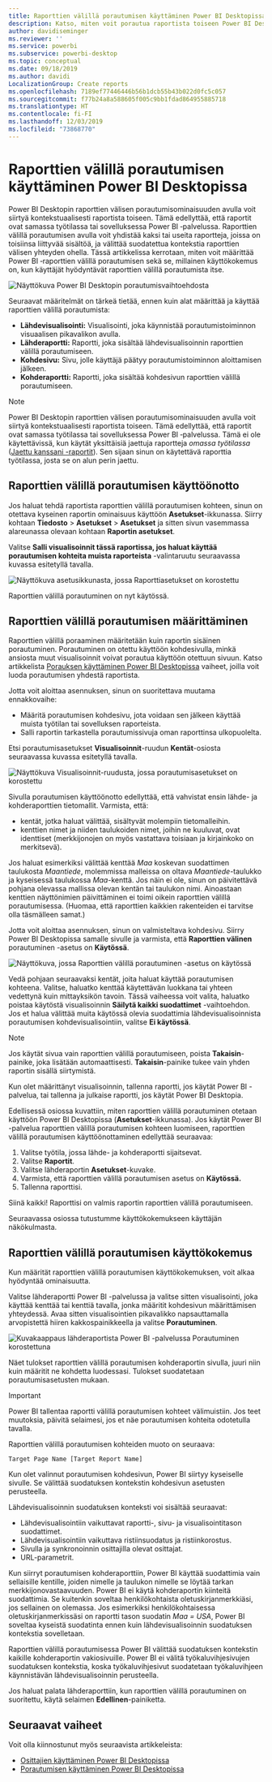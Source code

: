 ```yaml
---
title: Raporttien välillä porautumisen käyttäminen Power BI Desktopissa
description: Katso, miten voit porautua raportista toiseen Power BI Desktopissa
author: davidiseminger
ms.reviewer: ''
ms.service: powerbi
ms.subservice: powerbi-desktop
ms.topic: conceptual
ms.date: 09/18/2019
ms.author: davidi
LocalizationGroup: Create reports
ms.openlocfilehash: 7189ef77446446b56b1dcb55b43b022d0fc5c057
ms.sourcegitcommit: f77b24a8a588605f005c9bb1fdad864955885718
ms.translationtype: HT
ms.contentlocale: fi-FI
ms.lasthandoff: 12/03/2019
ms.locfileid: "73868770"
---
```

# <a name="use-cross-report-drillthrough-in-power-bi-desktop"></a>Raporttien välillä porautumisen käyttäminen Power BI Desktopissa

Power BI Desktopin raporttien välisen porautumisominaisuuden avulla voit siirtyä kontekstuaalisesti raportista toiseen. Tämä edellyttää, että raportit ovat samassa työtilassa tai sovelluksessa Power BI ‑palvelussa. Raporttien välillä porautumisen avulla voit yhdistää kaksi tai useita raportteja, joissa on toisiinsa liittyvää sisältöä, ja välittää suodatettua kontekstia raporttien välisen yhteyden ohella. Tässä artikkelissa kerrotaan, miten voit määrittää Power BI ‑raporttien välillä porautumisen sekä se, millainen käyttökokemus on, kun käyttäjät hyödyntävät raporttien välillä porautumista itse.

![Näyttökuva Power BI Desktopin porautumisvaihtoehdosta](media/desktop-cross-report-drill-through/cross-report-drill-through-01.png)

Seuraavat määritelmät on tärkeä tietää, ennen kuin alat määrittää ja käyttää raporttien välillä porautumista:

* **Lähdevisualisointi:** Visualisointi, joka käynnistää porautumistoiminnon visuaalisen pikavalikon avulla.
* **Lähderaportti:** Raportti, joka sisältää lähdevisualisoinnin raporttien välillä porautumiseen.
* **Kohdesivu:** Sivu, jolle käyttäjä päätyy porautumistoiminnon aloittamisen jälkeen.
* **Kohderaportti:** Raportti, joka sisältää kohdesivun raporttien välillä porautumiseen.


> [!NOTE]
> Power BI Desktopin raporttien välisen porautumisominaisuuden avulla voit siirtyä kontekstuaalisesti raportista toiseen. Tämä edellyttää, että raportit ovat samassa työtilassa tai sovelluksessa Power BI ‑palvelussa. Tämä ei ole käytettävissä, kun käytät yksittäisiä jaettuja raportteja *omassa työtilassa* ([Jaettu kanssani -raportit](service-share-dashboards.md#share-a-dashboard-or-report)). Sen sijaan sinun on käytettävä raporttia työtilassa, josta se on alun perin jaettu.


## <a name="enable-cross-report-drillthrough"></a>Raporttien välillä porautumisen käyttöönotto

Jos haluat tehdä raportista raporttien välillä porautumisen kohteen, sinun on otettava kyseinen raportin ominaisuus käyttöön **Asetukset**-ikkunassa. Siirry kohtaan **Tiedosto** > **Asetukset** > **Asetukset** ja sitten sivun vasemmassa alareunassa olevaan kohtaan **Raportin asetukset**.

Valitse **Salli visualisoinnit tässä raportissa, jos haluat käyttää porautumisen kohteita muista raporteista** -valintaruutu seuraavassa kuvassa esitetyllä tavalla.

![Näyttökuva asetusikkunasta, jossa Raporttiasetukset on korostettu](media/desktop-cross-report-drill-through/cross-report-drill-through-02.png)

Raporttien välillä porautuminen on nyt käytössä.

## <a name="set-up-cross-report-drillthrough"></a>Raporttien välillä porautumisen määrittäminen

Raporttien välillä poraaminen määritetään kuin raportin sisäinen porautuminen. Porautuminen on otettu käyttöön kohdesivulla, minkä ansiosta muut visualisoinnit voivat porautua käyttöön otettuun sivuun. Katso artikkelista [Porauksen käyttäminen Power BI Desktopissa](desktop-drillthrough.md) vaiheet, joilla voit luoda porautumisen yhdestä raportista.

Jotta voit aloittaa asennuksen, sinun on suoritettava muutama ennakkovaihe:

* Määritä porautumisen kohdesivu, jota voidaan sen jälkeen käyttää muista työtilan tai sovelluksen raporteista.
* Salli raportin tarkastella porautumissivuja oman raporttinsa ulkopuolelta.

Etsi porautumisasetukset **Visualisoinnit**-ruudun **Kentät**-osiosta seuraavassa kuvassa esitetyllä tavalla.

![Näyttökuva Visualisoinnit-ruudusta, jossa porautumisasetukset on korostettu](media/desktop-cross-report-drill-through/cross-report-drill-through-03.png)

Sivulla porautumisen käyttöönotto edellyttää, että vahvistat ensin lähde- ja kohderaporttien tietomallit. Varmista, että: 

* kentät, jotka haluat välittää, sisältyvät molempiin tietomalleihin.
* kenttien nimet ja niiden taulukoiden nimet, joihin ne kuuluvat, ovat identtiset (merkkijonojen on myös vastattava toisiaan ja kirjainkoko on merkitsevä).

Jos haluat esimerkiksi välittää kenttää *Maa* koskevan suodattimen taulukosta *Maantiede*, molemmissa malleissa on oltava *Maantiede*-taulukko ja kyseisessä taulukossa *Maa*-kenttä. Jos näin ei ole, sinun on päivitettävä pohjana olevassa mallissa olevan kentän tai taulukon nimi. Ainoastaan kenttien näyttönimien päivittäminen ei toimi oikein raporttien välillä porautumisessa. (Huomaa, että raporttien kaikkien rakenteiden ei tarvitse olla täsmälleen samat.)

Jotta voit aloittaa asennuksen, sinun on valmisteltava kohdesivu. Siirry Power BI Desktopissa samalle sivulle ja varmista, että **Raporttien välinen** porautuminen -asetus on **Käytössä**. 

![Näyttökuva, jossa Raporttien välillä porautuminen -asetus on käytössä](media/desktop-cross-report-drill-through/cross-report-drill-through-03.png)

Vedä pohjaan seuraavaksi kentät, joita haluat käyttää porautumisen kohteena. Valitse, haluatko kenttää käytettävän luokkana tai yhteen vedettynä kuin mittayksikön tavoin. Tässä vaiheessa voit valita, haluatko poistaa käytöstä visualisoinnin **Säilytä kaikki suodattimet** -vaihtoehdon. Jos et halua välittää muita käytössä olevia suodattimia lähdevisualisoinnista porautumisen kohdevisualisointiin, valitse **Ei käytössä**.

> [!NOTE]
> Jos käytät sivua vain raporttien välillä porautumiseen, poista **Takaisin**-painike, joka lisätään automaattisesti. **Takaisin**-painike tukee vain yhden raportin sisällä siirtymistä. 

Kun olet määrittänyt visualisoinnin, tallenna raportti, jos käytät Power BI -palvelua, tai tallenna ja julkaise raportti, jos käytät Power BI Desktopia.

Edellisessä osiossa kuvattiin, miten raporttien välillä porautuminen otetaan käyttöön Power BI Desktopissa (**Asetukset**-ikkunassa). Jos käytät Power BI -palvelua raporttien välillä porautumisen kohteen luomiseen, raporttien välillä porautumisen käyttöönottaminen edellyttää seuraavaa: 

1. Valitse työtila, jossa lähde- ja kohderaportti sijaitsevat.
2. Valitse **Raportit**.
3. Valitse lähderaportin **Asetukset**-kuvake.
4. Varmista, että raporttien välillä porautumisen asetus on **Käytössä.**
5. Tallenna raporttisi.

Siinä kaikki! Raporttisi on valmis raportin raporttien välillä porautumiseen. 

Seuraavassa osiossa tutustumme käyttökokemukseen käyttäjän näkökulmasta.

## <a name="cross-report-drillthrough-experience"></a>Raporttien välillä porautumisen käyttökokemus

Kun määrität raporttien välillä porautumisen käyttökokemuksen, voit alkaa hyödyntää ominaisuutta.

Valitse lähderaportti Power BI -palvelussa ja valitse sitten visualisointi, joka käyttää kenttää tai kenttiä tavalla, jonka määritit kohdesivun määrittämisen yhteydessä. Avaa sitten visualisointien pikavalikko napsauttamalla arvopistettä hiiren kakkospainikkeella ja valitse **Porautuminen**.

![Kuvakaappaus lähderaportista Power BI -palvelussa Porautuminen korostettuna](media/desktop-cross-report-drill-through/cross-report-drill-through-01.png)

Näet tulokset raporttien välillä porautumisen kohderaportin sivulla, juuri niin kuin määritit ne kohdetta luodessasi. Tulokset suodatetaan porautumisasetusten mukaan.

> [!IMPORTANT]
> Power BI tallentaa raportti välillä porautumisen kohteet välimuistiin. Jos teet muutoksia, päivitä selaimesi, jos et näe porautumisen kohteita odotetulla tavalla. 

Raporttien välillä porautumisen kohteiden muoto on seuraava: 

`Target Page Name [Target Report Name]`

Kun olet valinnut porautumisen kohdesivun, Power BI siirtyy kyseiselle sivulle. Se välittää suodatuksen kontekstin kohdesivun asetusten perusteella. 

Lähdevisualisoinnin suodatuksen konteksti voi sisältää seuraavat: 

* Lähdevisualisointiin vaikuttavat raportti-, sivu- ja visualisointitason suodattimet. 
* Lähdevisualisointiin vaikuttava ristiinsuodatus ja ristiinkorostus. 
* Sivulla ja synkronoinnin osittajilla olevat osittajat.
* URL-parametrit.

Kun siirryt porautumisen kohderaporttiin, Power BI käyttää suodattimia vain sellaisille kentille, joiden nimelle ja taulukon nimelle se löytää tarkan merkkijonovastaavuuden. Power BI ei käytä kohderaportin kiinteitä suodattimia. Se kuitenkin soveltaa henkilökohtaista oletuskirjanmerkkiäsi, jos sellainen on olemassa. Jos esimerkiksi henkilökohtaisessa oletuskirjanmerkissäsi on raportti tason suodatin *Maa = USA*, Power BI soveltaa kyseistä suodatinta ennen kuin lähdevisualisoinnin suodatuksen kontekstia sovelletaan. 

Raporttien välillä porautumisessa Power BI välittää suodatuksen kontekstin kaikille kohderaportin vakiosivuille. Power BI ei välitä työkaluvihjesivujen suodatuksen kontekstia, koska työkaluvihjesivut suodatetaan työkaluvihjeen käynnistävän lähdevisualisoinnin perusteella.

Jos haluat palata lähderaporttiin, kun raporttien välillä porautuminen on suoritettu, käytä selaimen **Edellinen**-painiketta. 

## <a name="next-steps"></a>Seuraavat vaiheet

Voit olla kiinnostunut myös seuraavista artikkeleista:

* [Osittajien käyttäminen Power BI Desktopissa](visuals/power-bi-visualization-slicers.md)
* [Porautumisen käyttäminen Power BI Desktopissa](desktop-drillthrough.md)

